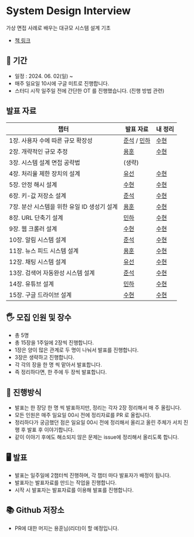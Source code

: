 # System Design Interview
가상 면접 사례로 배우는 대규모 시스템 설계 기초

- [책 링크](http://www.yes24.com/Product/Goods/102819435)

## 📆 기간

- 일정 : 2024. 06. 02(일) ~ 
- 매주 일요일 10시에 구글 미트로 진행합니다.
- 스터디 시작 일주일 전에 간단한 OT 를 진행했습니다. (진행 방법 관련)

## 발표 자료
| 챕터                        | 발표 자료 | 내 정리 |
|-----------------------------|----------|:----------|
| 1장. 사용자 수에 따른 규모 확장성 | [준석](https://github.com/moonsoo20/system-design-interview/blob/main/week1/%EC%A4%80%EC%84%9D.md) / [민하](https://github.com/moonsoo20/system-design-interview/blob/main/week1/%EB%AF%BC%ED%95%98.md)| [수현](https://github.com/moonsoo20/system-design-interview/blob/main/week1/%EC%88%98%ED%98%84.md) |
| 2장.  개략적인 규모 추정  | [용훈](https://github.com/moonsoo20/system-design-interview/blob/main/week2/%EC%9A%A9%ED%9B%88.md)| [수현](https://github.com/moonsoo20/system-design-interview/blob/main/week2/%EC%88%98%ED%98%84.md) |
| 3장. 시스템 설계 면접 공략법     | (생략)   |
| 4장. 처리율 제한 장치의 설계     | [유선](https://github.com/moonsoo20/system-design-interview/blob/main/week2/%EC%9C%A0%EC%84%A0.md)|  [수현](https://github.com/moonsoo20/system-design-interview/blob/main/week2/%EC%88%98%ED%98%84.md) 
| 5장. 안정 해시 설계     | [수현](https://github.com/moonsoo20/system-design-interview/blob/main/week3/%EC%88%98%ED%98%84.md) |  [수현](https://github.com/moonsoo20/system-design-interview/blob/main/week3/%EC%88%98%ED%98%84.md) |
| 6장. 키-값 저장소 설계       | [준석](https://github.com/moonsoo20/system-design-interview/blob/main/week3/%EC%A4%80%EC%84%9D.md)    |  [수현](https://github.com/moonsoo20/system-design-interview/blob/main/week3/%EC%88%98%ED%98%84.md) |
| 7장. 분산 시스템을 위한 유일 ID 생성기 설계    | [용훈](https://github.com/moonsoo20/system-design-interview/blob/main/week4/%EC%9A%A9%ED%9B%88.md)   |  [수현](https://github.com/moonsoo20/system-design-interview/blob/main/week4/%EC%88%98%ED%98%84.md) |
| 8장. URL 단축기 설계         | [민하](https://github.com/moonsoo20/system-design-interview/blob/main/week4/%EB%AF%BC%ED%95%98.md)    |  [수현](https://github.com/moonsoo20/system-design-interview/blob/main/week4/%EC%88%98%ED%98%84.md) |
| 9장. 웹 크롤러 설계           | [수현](https://github.com/moonsoo20/system-design-interview/blob/main/week5/%EC%88%98%ED%98%84.md)       |  [수현](https://github.com/moonsoo20/system-design-interview/blob/main/week5/%EC%88%98%ED%98%84.md) |
| 10장. 알림 시스템 설계         |   [준석](https://github.com/moonsoo20/system-design-interview/blob/main/week5/%EC%A4%80%EC%84%9D.md)       |  [수현](https://github.com/moonsoo20/system-design-interview/blob/main/week5/%EC%88%98%ED%98%84.md)    |
| 11장. 뉴스 피드 시스템 설계        |   [용훈]((https://github.com/moonsoo20/system-design-interview/blob/main/week6/%EC%88%98%ED%98%84.md))       |  [수현](https://github.com/moonsoo20/system-design-interview/blob/main/week6/%EC%88%98%ED%98%84.md)|
| 12장. 채팅 시스템 설계         |    [유선](https://github.com/moonsoo20/system-design-interview/blob/main/week6/%EC%9C%A0%EC%84%A0.md)       |  [수현](https://github.com/moonsoo20/system-design-interview/blob/main/week6/%EC%88%98%ED%98%84.md) |
| 13장. 검색어 자동완성 시스템 설계  |    [준석](https://github.com/moonsoo20/system-design-interview/blob/main/week7/%EC%A4%80%EC%84%9D.md)      |  [수현](https://github.com/moonsoo20/system-design-interview/blob/main/week7/%EC%88%98%ED%98%84.md) |
| 14장. 유튜브 설계        |    [민하](https://github.com/moonsoo20/system-design-interview/blob/main/week7/%EB%AF%BC%ED%95%98.md)      |  [수현](https://github.com/moonsoo20/system-design-interview/blob/main/week7/%EC%88%98%ED%98%84.md) |
| 15장. 구글 드라이브 설계       | [수현](https://github.com/moonsoo20/system-design-interview/blob/main/week7/%EC%88%98%ED%98%84.md)      |  [수현](https://github.com/moonsoo20/system-design-interview/blob/main/week7/%EC%88%98%ED%98%84.md) |



## 🖐 모집 인원 및 장수

- 총 5명
- 총 15장을 1주일에 2장씩 진행합니다.
- 1장은 양이 많은 관계로 두 명이 나눠서 발표를 진행합니다.
- 3장은 생략하고 진행합니다.
- 각 각의 장을 한 명 씩 맡아서 발표합니다.
- 즉 정리하다면, 한 주에 두 장씩 발표합니다.



## 📜 진행방식
- 발표는 한 장당 한 명 씩 발표하지만, 정리는 각자 2장 정리해서 매 주 올립니다.
- 모든 인원은 매주 일요일 00시 전에 정리자료를 PR 로 올립니다.
- 정리하다가 궁금했던 점은 일요일 00시 전에 정리해서 올리고 올린 주체가 서치 진행 후 발표 후 이야기합니다.
- 같이 이야기 후에도 해소되지 않은 문제는 issue에 정리해서 올리도록 합니다.


## 🖥 발표

- 발표는 일주일에 2챕터씩 진행하며, 각 챕터 마다 발표자가 배정이 됩니다.
- 발표자는 발표자료를 만드는 작업을 진행합니다.
- 시작 시 발표자는 발표자료를 이용해 발표를 진행합니다.

## 📚 Github 저장소

- PR에 대한 머지는 용훈님(리더)이 할 예정입니다.
